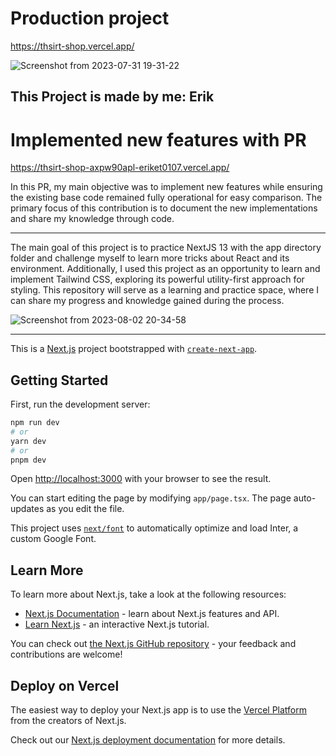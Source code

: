 # Production project 
https://thsirt-shop.vercel.app/

![Screenshot from 2023-07-31 19-31-22](https://github.com/eriket0107/thsirt-shop/assets/91575045/009a3a7c-1ade-4d69-a61d-5a3b09f1ee95)

## This Project is made by me: Erik 

# Implemented new features with PR
https://thsirt-shop-axpw90apl-eriket0107.vercel.app/

<p>
  In this PR, my main objective was to implement new features while ensuring the existing base code remained fully operational for easy comparison. The primary focus of this contribution is to document the new implementations and share my knowledge through code.
</p>



<hr>
<p>
  The main goal of this project is to practice NextJS 13 with the app directory folder and challenge myself to learn more tricks about React and its environment. Additionally, I used this project as an opportunity to learn and implement Tailwind CSS, exploring its powerful utility-first approach for styling. This repository will serve as a learning and practice space, where I can share my progress and knowledge gained during the process. 
</p>

![Screenshot from 2023-08-02 20-34-58](https://github.com/eriket0107/thsirt-shop/assets/91575045/920c680d-7a9e-44c1-b7bf-0549200d70c2)

<hr/>

This is a [Next.js](https://nextjs.org/) project bootstrapped with [`create-next-app`](https://github.com/vercel/next.js/tree/canary/packages/create-next-app).

## Getting Started

First, run the development server:

```bash
npm run dev
# or
yarn dev
# or
pnpm dev
```

Open [http://localhost:3000](http://localhost:3000) with your browser to see the result.

You can start editing the page by modifying `app/page.tsx`. The page auto-updates as you edit the file.

This project uses [`next/font`](https://nextjs.org/docs/basic-features/font-optimization) to automatically optimize and load Inter, a custom Google Font.

## Learn More

To learn more about Next.js, take a look at the following resources:

- [Next.js Documentation](https://nextjs.org/docs) - learn about Next.js features and API.
- [Learn Next.js](https://nextjs.org/learn) - an interactive Next.js tutorial.

You can check out [the Next.js GitHub repository](https://github.com/vercel/next.js/) - your feedback and contributions are welcome!

## Deploy on Vercel

The easiest way to deploy your Next.js app is to use the [Vercel Platform](https://vercel.com/new?utm_medium=default-template&filter=next.js&utm_source=create-next-app&utm_campaign=create-next-app-readme) from the creators of Next.js.

Check out our [Next.js deployment documentation](https://nextjs.org/docs/deployment) for more details.
